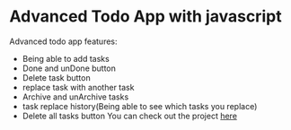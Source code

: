 # Advanced Todo App with javascript
Advanced todo app features:
- Being able to add tasks
- Done and unDone button
- Delete task button
- replace task with another task
- Archive and unArchive tasks
- task replace history(Being able to see which tasks you replace)
- Delete all tasks button
You can check out the project [here](https://jabrayilzadeali.github.io/Todo-App/)
